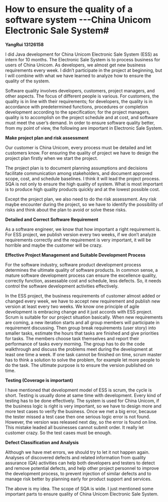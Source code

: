 # How to ensure the quality of a software system ---China Unicom Electronic Sale System#
**YangRui  13126158**

I did Java development for China Unicom Electronic Sale System (ESS) as intern for 10 months. The Electronic Sale System is to process business for users of China Unicom. As developers, we almost get new business requirements every week. I didn’t participate in the project at beginning, but I will combine with what we have learned to analyze how to ensure the quality of the system. 

Software quality involves developers, customers, project managers, and other aspects. The focus of different people is various. For customers, the quality is in line with their requirements; for developers, the quality is in accordance with predetermined functions, procedures or completion development according to the specification; for the project managers, quality is to accomplish on the project schedule and at cost, and software must meet the user’s demand. In order to ensure software quality better, from my point of view, the following are important in Electronic Sale System.

**Make project plan and risk assessment**

Our customer is China Unicom, every process must be detailed and let customers know. For ensuring the quality of project we have to design the project plan firstly when we start the project. 

The project plan is to document planning assumptions and decisions facilitate communication among stakeholders, and document approved scope, cost, and schedule baselines. I think it will lead the project process.  SQA is not only to ensure the high quality of system. What is most important is to produce high quality products quickly and at the lowest possible cost. 

Except the project plan, we also need to do the risk assessment. Any risk maybe encounter during the project, so we have to identify the possibility of risks and think about the plan to avoid or solve these risks.

**Detailed and Correct Software Requirement**

As a software engineer, we know that how important a right requirement is. For ESS project, we publish version every two weeks, if we don’t analyze requirements correctly and the requirement is very important, it will be horrible and maybe the customer will be crazy.

**Effective Project Management and Suitable Development Process**

For the software industry, software product development process determines the ultimate quality of software products. In common sense, a mature software development process can ensure the excellence quality, correctly function, assessable cost and schedule, less defects. So, it needs control the software development activities effectively.

In the ESS project, the business requirements of customer almost added or changed every week, we have to accept new requirement and publish new version at least every two weeks. We know one principle of agile development is embracing change and it just accords with ESS project. Scrum is suitable for our project situation basically. When new requirements are coming, a new iteration starts and all group members will participate in requirement discussing. Then group break requirements (user story) into smaller tasks, estimate the hours that tasks are finished and give priorities for tasks. The members choose task themselves and report their performance of tasks every morning. The group has to do the code walkthrough and discuss the problems meet during the development at least one time a week. If one task cannot be finished on time, scrum master has to think a solution to solve the problem, for example let more people to do the task. The ultimate purpose is to ensure the version published on time.

**Testing (Coverage is important)**

I have mentioned that development model of ESS is scrum, the cycle is short. Testing is usually done at same time with development. Every kind of testing has to be done effectively. The system is used for China Unicom, if the business logic is right is very important, so we have to design more and more test cases to verify the business. Once we met a big error, because the tester missed a test case then one serious logic error is not found. However, the version was released next day, so the error is found on line. This mistake leaded all businesses cannot submit order. It really let customer crazy. So the test cases must be enough.

**Defect Classification and Analysis**

Although we have met errors, we should try to let it not happen again. Analyses of discovered defects and related information from quality assurance (QA) activities can help both developers and testers to detect and remove potential defects, and help other project personnel to improve the development process, to prevent injection of similar defects and to manage risk better by planning early for product support and services.


The above is my idea. The scope of SQA is wide. I just mentioned some important parts to ensure quality of China Unicom Electronic Sale System.  
